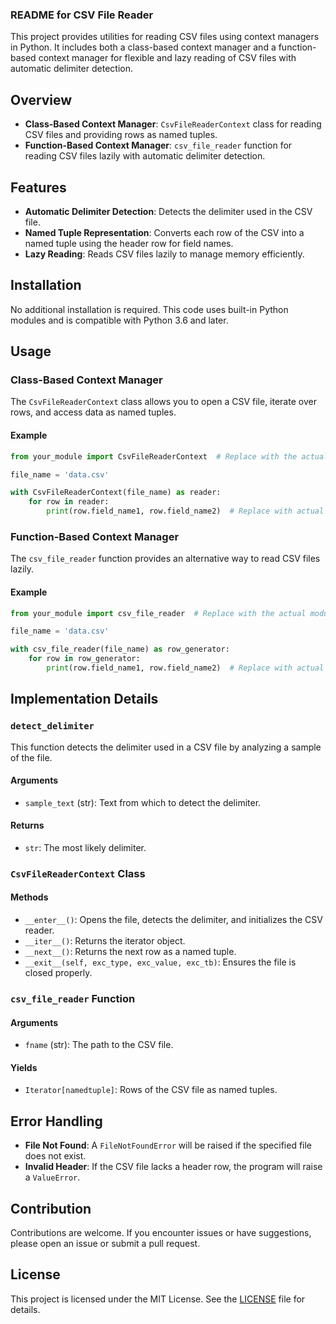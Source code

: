 ### README for CSV File Reader

This project provides utilities for reading CSV files using context managers in Python. It includes both a class-based context manager and a function-based context manager for flexible and lazy reading of CSV files with automatic delimiter detection.

## Overview

- **Class-Based Context Manager**: `CsvFileReaderContext` class for reading CSV files and providing rows as named tuples.
- **Function-Based Context Manager**: `csv_file_reader` function for reading CSV files lazily with automatic delimiter detection.

## Features

- **Automatic Delimiter Detection**: Detects the delimiter used in the CSV file.
- **Named Tuple Representation**: Converts each row of the CSV into a named tuple using the header row for field names.
- **Lazy Reading**: Reads CSV files lazily to manage memory efficiently.

## Installation

No additional installation is required. This code uses built-in Python modules and is compatible with Python 3.6 and later.

## Usage

### Class-Based Context Manager

The `CsvFileReaderContext` class allows you to open a CSV file, iterate over rows, and access data as named tuples.

#### Example

```python
from your_module import CsvFileReaderContext  # Replace with the actual module name

file_name = 'data.csv'

with CsvFileReaderContext(file_name) as reader:
    for row in reader:
        print(row.field_name1, row.field_name2)  # Replace with actual field names
```

### Function-Based Context Manager

The `csv_file_reader` function provides an alternative way to read CSV files lazily.

#### Example

```python
from your_module import csv_file_reader  # Replace with the actual module name

file_name = 'data.csv'

with csv_file_reader(file_name) as row_generator:
    for row in row_generator:
        print(row.field_name1, row.field_name2)  # Replace with actual field names
```

## Implementation Details

### `detect_delimiter`

This function detects the delimiter used in a CSV file by analyzing a sample of the file.

#### Arguments

- `sample_text` (str): Text from which to detect the delimiter.

#### Returns

- `str`: The most likely delimiter.

### `CsvFileReaderContext` Class

#### Methods

- `__enter__()`: Opens the file, detects the delimiter, and initializes the CSV reader.
- `__iter__()`: Returns the iterator object.
- `__next__()`: Returns the next row as a named tuple.
- `__exit__(self, exc_type, exc_value, exc_tb)`: Ensures the file is closed properly.

### `csv_file_reader` Function

#### Arguments

- `fname` (str): The path to the CSV file.

#### Yields

- `Iterator[namedtuple]`: Rows of the CSV file as named tuples.

## Error Handling

- **File Not Found**: A `FileNotFoundError` will be raised if the specified file does not exist.
- **Invalid Header**: If the CSV file lacks a header row, the program will raise a `ValueError`.

## Contribution

Contributions are welcome. If you encounter issues or have suggestions, please open an issue or submit a pull request.

## License

This project is licensed under the MIT License. See the [LICENSE](LICENSE) file for details.